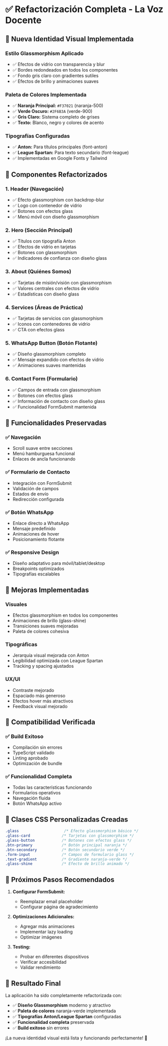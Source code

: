 # ✅ Refactorización Completa - La Voz Docente

## 🎨 **Nueva Identidad Visual Implementada**

### **Estilo Glassmorphism Aplicado**
- ✅ Efectos de vidrio con transparencia y blur
- ✅ Bordes redondeados en todos los componentes
- ✅ Fondo gris claro con gradientes sutiles
- ✅ Efectos de brillo y animaciones suaves

### **Paleta de Colores Implementada**
- ✅ **Naranja Principal:** `#F37021` (naranja-500)
- ✅ **Verde Oscuro:** `#2F6B3A` (verde-900)
- ✅ **Gris Claro:** Sistema completo de grises
- ✅ **Texto:** Blanco, negro y colores de acento

### **Tipografías Configuradas**
- ✅ **Anton:** Para títulos principales (font-anton)
- ✅ **League Spartan:** Para texto secundario (font-league)
- ✅ Implementadas en Google Fonts y Tailwind

## 🔧 **Componentes Refactorizados**

### **1. Header (Navegación)**
- ✅ Efecto glassmorphism con backdrop-blur
- ✅ Logo con contenedor de vidrio
- ✅ Botones con efectos glass
- ✅ Menú móvil con diseño glassmorphism

### **2. Hero (Sección Principal)**
- ✅ Títulos con tipografía Anton
- ✅ Efectos de vidrio en tarjetas
- ✅ Botones con glassmorphism
- ✅ Indicadores de confianza con diseño glass

### **3. About (Quiénes Somos)**
- ✅ Tarjetas de misión/visión con glassmorphism
- ✅ Valores centrales con efectos de vidrio
- ✅ Estadísticas con diseño glass

### **4. Services (Áreas de Práctica)**
- ✅ Tarjetas de servicios con glassmorphism
- ✅ Iconos con contenedores de vidrio
- ✅ CTA con efectos glass

### **5. WhatsApp Button (Botón Flotante)**
- ✅ Diseño glassmorphism completo
- ✅ Mensaje expandido con efectos de vidrio
- ✅ Animaciones suaves mantenidas

### **6. Contact Form (Formulario)**
- ✅ Campos de entrada con glassmorphism
- ✅ Botones con efectos glass
- ✅ Información de contacto con diseño glass
- ✅ Funcionalidad FormSubmit mantenida

## 🎯 **Funcionalidades Preservadas**

### **✅ Navegación**
- Scroll suave entre secciones
- Menú hamburguesa funcional
- Enlaces de ancla funcionando

### **✅ Formulario de Contacto**
- Integración con FormSubmit
- Validación de campos
- Estados de envío
- Redirección configurada

### **✅ Botón WhatsApp**
- Enlace directo a WhatsApp
- Mensaje predefinido
- Animaciones de hover
- Posicionamiento flotante

### **✅ Responsive Design**
- Diseño adaptativo para móvil/tablet/desktop
- Breakpoints optimizados
- Tipografías escalables

## 🚀 **Mejoras Implementadas**

### **Visuales**
- Efectos glassmorphism en todos los componentes
- Animaciones de brillo (glass-shine)
- Transiciones suaves mejoradas
- Paleta de colores cohesiva

### **Tipográficas**
- Jerarquía visual mejorada con Anton
- Legibilidad optimizada con League Spartan
- Tracking y spacing ajustados

### **UX/UI**
- Contraste mejorado
- Espaciado más generoso
- Efectos hover más atractivos
- Feedback visual mejorado

## 📱 **Compatibilidad Verificada**

### **✅ Build Exitoso**
- Compilación sin errores
- TypeScript validado
- Linting aprobado
- Optimización de bundle

### **✅ Funcionalidad Completa**
- Todas las características funcionando
- Formularios operativos
- Navegación fluida
- Botón WhatsApp activo

## 🎨 **Clases CSS Personalizadas Creadas**

```css
.glass                    /* Efecto glassmorphism básico */
.glass-card              /* Tarjetas con glassmorphism */
.glass-button            /* Botones con efectos glass */
.btn-primary             /* Botón principal naranja */
.btn-secondary           /* Botón secundario verde */
.form-input              /* Campos de formulario glass */
.text-gradient           /* Gradiente naranja-verde */
.glass-shine             /* Efecto de brillo animado */
```

## 🔄 **Próximos Pasos Recomendados**

1. **Configurar FormSubmit:**
   - Reemplazar email placeholder
   - Configurar página de agradecimiento

2. **Optimizaciones Adicionales:**
   - Agregar más animaciones
   - Implementar lazy loading
   - Optimizar imágenes

3. **Testing:**
   - Probar en diferentes dispositivos
   - Verificar accesibilidad
   - Validar rendimiento

## 🎉 **Resultado Final**

La aplicación ha sido completamente refactorizada con:
- ✅ **Diseño Glassmorphism** moderno y atractivo
- ✅ **Paleta de colores** naranja-verde implementada
- ✅ **Tipografías Anton/League Spartan** configuradas
- ✅ **Funcionalidad completa** preservada
- ✅ **Build exitoso** sin errores

¡La nueva identidad visual está lista y funcionando perfectamente! 🚀





